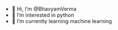 - 👋 Hi, I’m @BhavyamVerma
- 👀 I’m interested in python
- 🌱 I’m currently learning machine learning 

<!---
BhavyamVerma/BhavyamVerma is a ✨ special ✨ repository because its `README.md` (this file) appears on your GitHub profile.
You can click the Preview link to take a look at your changes.
--->
